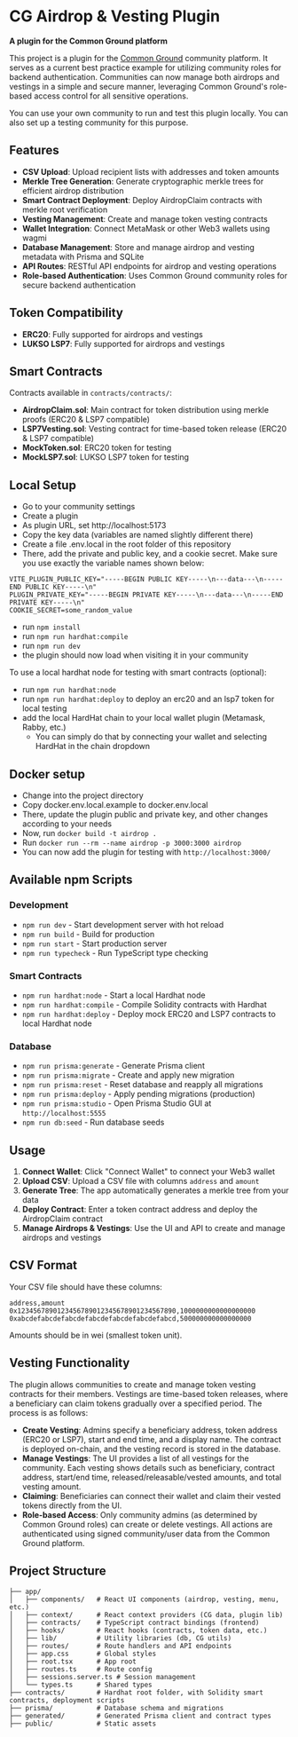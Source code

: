 # CG Airdrop & Vesting Plugin

**A plugin for the Common Ground platform**

This project is a plugin for the [Common Ground](https://app.cg) community platform. It serves as a current best practice example for utilizing community roles for backend authentication. Communities can now manage both airdrops and vestings in a simple and secure manner, leveraging Common Ground's role-based access control for all sensitive operations.

You can use your own community to run and test this plugin locally. You can also set up a testing community for this purpose.

## Features

- **CSV Upload**: Upload recipient lists with addresses and token amounts
- **Merkle Tree Generation**: Generate cryptographic merkle trees for efficient airdrop distribution
- **Smart Contract Deployment**: Deploy AirdropClaim contracts with merkle root verification
- **Vesting Management**: Create and manage token vesting contracts
- **Wallet Integration**: Connect MetaMask or other Web3 wallets using wagmi
- **Database Management**: Store and manage airdrop and vesting metadata with Prisma and SQLite
- **API Routes**: RESTful API endpoints for airdrop and vesting operations
- **Role-based Authentication**: Uses Common Ground community roles for secure backend authentication

## Token Compatibility

- **ERC20**: Fully supported for airdrops and vestings
- **LUKSO LSP7**: Fully supported for airdrops and vestings

## Smart Contracts

Contracts available in `contracts/contracts/`:
- **AirdropClaim.sol**: Main contract for token distribution using merkle proofs (ERC20 & LSP7 compatible)
- **LSP7Vesting.sol**: Vesting contract for time-based token release (ERC20 & LSP7 compatible)
- **MockToken.sol**: ERC20 token for testing
- **MockLSP7.sol**: LUKSO LSP7 token for testing

## Local Setup

- Go to your community settings
- Create a plugin
- As plugin URL, set http://localhost:5173
- Copy the key data (variables are named slightly different there)
- Create a file .env.local in the root folder of this repository
- There, add the private and public key, and a cookie secret. Make sure you use exactly the variable names shown below:

```
VITE_PLUGIN_PUBLIC_KEY="-----BEGIN PUBLIC KEY-----\n---data---\n-----END PUBLIC KEY-----\n"
PLUGIN_PRIVATE_KEY="-----BEGIN PRIVATE KEY-----\n---data---\n-----END PRIVATE KEY-----\n"
COOKIE_SECRET=some_random_value
```

- run `npm install`
- run `npm run hardhat:compile`
- run `npm run dev`
- the plugin should now load when visiting it in your community

To use a local hardhat node for testing with smart contracts (optional):
- run `npm run hardhat:node`
- run `npm run hardhat:deploy` to deploy an erc20 and an lsp7 token for local testing
- add the local HardHat chain to your local wallet plugin (Metamask, Rabby, etc.)
  - You can simply do that by connecting your wallet and selecting HardHat in the chain dropdown

## Docker setup

- Change into the project directory
- Copy docker.env.local.example to docker.env.local
- There, update the plugin public and private key, and other changes according to your needs
- Now, run `docker build -t airdrop .`
- Run `docker run --rm --name airdrop -p 3000:3000 airdrop`
- You can now add the plugin for testing with `http://localhost:3000/`

## Available npm Scripts

### Development
- `npm run dev` - Start development server with hot reload
- `npm run build` - Build for production
- `npm run start` - Start production server
- `npm run typecheck` - Run TypeScript type checking

### Smart Contracts
- `npm run hardhat:node` - Start a local Hardhat node
- `npm run hardhat:compile` - Compile Solidity contracts with Hardhat
- `npm run hardhat:deploy` - Deploy mock ERC20 and LSP7 contracts to local Hardhat node

### Database
- `npm run prisma:generate` - Generate Prisma client
- `npm run prisma:migrate` - Create and apply new migration
- `npm run prisma:reset` - Reset database and reapply all migrations
- `npm run prisma:deploy` - Apply pending migrations (production)
- `npm run prisma:studio` - Open Prisma Studio GUI at `http://localhost:5555`
- `npm run db:seed` - Run database seeds

## Usage

1. **Connect Wallet**: Click "Connect Wallet" to connect your Web3 wallet
2. **Upload CSV**: Upload a CSV file with columns `address` and `amount`
3. **Generate Tree**: The app automatically generates a merkle tree from your data
4. **Deploy Contract**: Enter a token contract address and deploy the AirdropClaim contract
5. **Manage Airdrops & Vestings**: Use the UI and API to create and manage airdrops and vestings

## CSV Format

Your CSV file should have these columns:
```csv
address,amount
0x1234567890123456789012345678901234567890,1000000000000000000
0xabcdefabcdefabcdefabcdefabcdefabcdefabcd,500000000000000000
```

Amounts should be in wei (smallest token unit).

## Vesting Functionality

The plugin allows communities to create and manage token vesting contracts for their members. Vestings are time-based token releases, where a beneficiary can claim tokens gradually over a specified period. The process is as follows:

- **Create Vesting**: Admins specify a beneficiary address, token address (ERC20 or LSP7), start and end time, and a display name. The contract is deployed on-chain, and the vesting record is stored in the database.
- **Manage Vestings**: The UI provides a list of all vestings for the community. Each vesting shows details such as beneficiary, contract address, start/end time, released/releasable/vested amounts, and total vesting amount.
- **Claiming**: Beneficiaries can connect their wallet and claim their vested tokens directly from the UI.
- **Role-based Access**: Only community admins (as determined by Common Ground roles) can create or delete vestings. All actions are authenticated using signed community/user data from the Common Ground platform.

## Project Structure

```
├── app/
│   ├── components/   # React UI components (airdrop, vesting, menu, etc.)
│   ├── context/      # React context providers (CG data, plugin lib)
│   ├── contracts/    # TypeScript contract bindings (frontend)
│   ├── hooks/        # React hooks (contracts, token data, etc.)
│   ├── lib/          # Utility libraries (db, CG utils)
│   ├── routes/       # Route handlers and API endpoints
│   ├── app.css       # Global styles
│   ├── root.tsx      # App root
│   ├── routes.ts     # Route config
│   ├── sessions.server.ts # Session management
│   └── types.ts      # Shared types
├── contracts/        # Hardhat root folder, with Solidity smart contracts, deployment scripts
├── prisma/           # Database schema and migrations
├── generated/        # Generated Prisma client and contract types
├── public/           # Static assets
```
